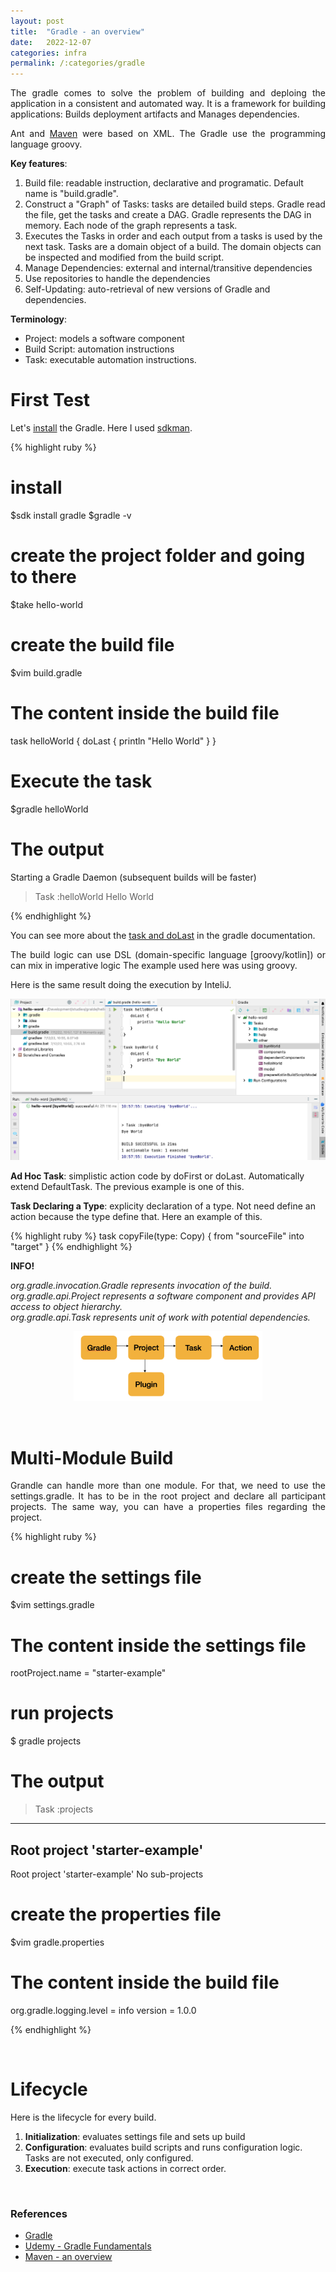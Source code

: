 ```yaml
---
layout: post
title:  "Gradle - an overview"
date:   2022-12-07
categories: infra
permalink: /:categories/gradle
---
```


<p style="text-align: justify;">The gradle comes to solve the problem of building and deploing the application in a consistent and automated way. It is a framework for building applications: Builds deployment artifacts and Manages dependencies.</p>

<p style="text-align: justify;">Ant and <a href="https://fabiana2611.github.io/infra/maven">Maven</a> were based on XML. The Gradle use the programming language groovy.</p>

<p><b>Key features</b>:</p>

<ol>
  <li>Build file: readable instruction, declarative and programatic. Default name is "build.gradle".</li>
  <li>Construct a "Graph" of Tasks: tasks are detailed build steps. Gradle read the file, get the tasks and create a DAG. Gradle represents the DAG in memory. Each node of the graph represents a task.</li>
  <li>Executes the Tasks in order and each output from a tasks is used by the next task. Tasks are a domain object of a build. The domain objects can be inspected and modified from the build script.</li>
  <li>Manage Dependencies: external and internal/transitive dependencies</li>
  <li>Use repositories to handle the dependencies</li>
  <li>Self-Updating: auto-retrieval of new versions of Gradle and dependencies.</li>
</ol>

<p><b>Terminology</b>:</p>

<ul>
  <li>Project: models a software component</li>
  <li>Build Script: automation instructions</li>
  <li>Task: executable automation instructions.</li>
</ul>

<h1>First Test</h1>

<p style="text-align: justify;">Let's <a href="https://gradle.org/install/">install</a> the Gradle. Here I used <a href="https://sdkman.io/">sdkman</a>.</p>

{% highlight ruby %}
# install
$sdk install gradle
$gradle -v

# create the project folder and going to there
$take hello-world

# create the build file
$vim build.gradle

# The content inside the build file
task helloWorld {
   doLast {
      println "Hello World"
   }
}

# Execute the task
$gradle helloWorld

# The output
Starting a Gradle Daemon (subsequent builds will be faster)
> Task :helloWorld
Hello World

{% endhighlight %}

<p style="text-align: justify;">You can see more about the <a href="https://docs.gradle.org/current/dsl/org.gradle.api.Task.html#org.gradle.api.Task">task and doLast</a> in the gradle documentation.</p>

<p style="text-align: justify;">The build logic can use DSL (domain-specific language [groovy/kotlin]) or can mix in imperative logic The example used here was using groovy.</p>

<p>Here is the same result doing the execution by InteliJ.</p>

<p><center>
  <img src="/img/infra/gradle_first.png" />
</center></p>

<p><b>Ad Hoc Task</b>: simplistic action code by doFirst or doLast. Automatically extend DefaultTask. The previous example is one of this.</p>

<p><b>Task Declaring a Type</b>: explicity declaration of a type. Not need define an action because the type define that. Here an example of this.</p>

{% highlight ruby %}
task copyFile(type: Copy) {
   from "sourceFile"
   into "target"
}
{% endhighlight %}

<p><b>INFO!</b></p>

<p><em>
  org.gradle.invocation.Gradle represents invocation of the build.<br />
  org.gradle.api.Project represents a software component and provides API access to object hierarchy.<br />
  org.gradle.api.Task represents unit of work with potential dependencies.
</em></p>

<p><center>
  <img src="/img/infra/domainobject.png" width="60%" height="60%"" />
</center></p>

<p></p>


<br />
<h1>Multi-Module Build</h1>

<p style="text-align: justify;">Grandle can handle more than one module. For that, we need to use the settings.gradle. It has to be in the root project and declare all participant projects. The same way, you can have a properties files regarding the project.</p>

{% highlight ruby %}
# create the settings file
$vim settings.gradle

# The content inside the settings file
rootProject.name = "starter-example"

# run projects
$ gradle projects

# The output
> Task :projects
------------------------------------------------------------
Root project 'starter-example'
------------------------------------------------------------
Root project 'starter-example'
No sub-projects

# create the properties file
$vim gradle.properties

# The content inside the build file
org.gradle.logging.level = info
version = 1.0.0

{% endhighlight %}

<br />
<h1>Lifecycle</h1>

<p>Here is the lifecycle for every build.</p>

<ol>
  <li><b>Initialization</b>: evaluates settings file and sets up build</li>
  <li><b>Configuration</b>: evaluates build scripts and runs configuration logic. Tasks are not executed, only configured.</li>
  <li><b>Execution</b>: execute task actions in correct order.</li>
</ol>

<br />
<h3>References</h3>
<ul>
  <li><a href="https://gradle.org/">Gradle</a></li>
  <li><a href="https://www.udemy.com/course/gradle-fundamentals/">Udemy - Gradle Fundamentals</a></li>
  <li><a href="https://fabiana2611.github.io/infra/maven">Maven - an overview</a></li>
</ul>  

